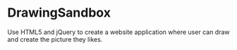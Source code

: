 DrawingSandbox
==============

Use HTML5 and jQuery to create a website application where user can draw and create the picture they likes. 
